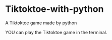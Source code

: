 # Tiktoktoe-with-python
A Tiktoktoe game made by python

YOU can play the Tiktoktoe game in the terminal.
